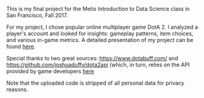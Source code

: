 This is my final project for the Metis Introduction to Data Science class in San Francisco, Fall 2017.

For my project, I chose popular online multiplayer game DotA 2. I analyzed a player's account and looked for insights: gameplay patterns, item choices, and various in-game metrics. A detailed presentation of my project can be found [here]( https://prezi.com/view/s0ugsaCXBYihMsMHhExw/).

Special thanks to two great sources: https://www.dotabuff.com/ and https://github.com/joshuaduffy/dota2api (which, in turn, relies on the API provided by game developers [here](https://dev.dota2.com/showthread.php?t=47115)

Note that the uploaded code is stripped of all personal data for privacy reasons.
